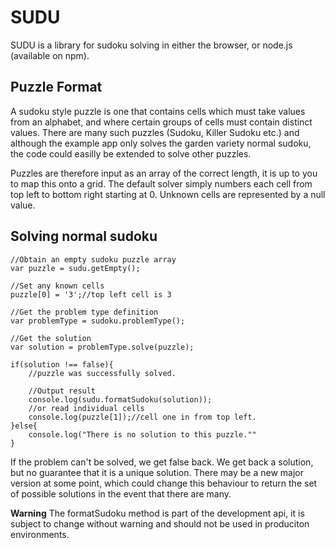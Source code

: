 # SUDU

SUDU is a library for sudoku solving in either the browser, or node.js (available on npm).

## Puzzle Format

A sudoku style puzzle is one that contains cells which must take values from an alphabet, and where certain groups of cells must contain distinct values.  There are many such puzzles (Sudoku, Killer Sudoku etc.) and although the example app only solves the garden variety normal sudoku, the code could easilly be extended to solve other puzzles.

Puzzles are therefore input as an array of the correct length, it is up to you to map this onto a grid.  The default solver simply numbers each cell from top left to bottom right starting at 0.  Unknown cells are represented by a null value.

## Solving normal sudoku

```
//Obtain an empty sudoku puzzle array
var puzzle = sudu.getEmpty();

//Set any known cells
puzzle[0] = '3';//top left cell is 3

//Get the problem type definition
var problemType = sudoku.problemType();

//Get the solution
var solution = problemType.solve(puzzle);

if(solution !== false){
	//puzzle was successfully solved.

	//Output result
	console.log(sudu.formatSudoku(solution));
	//or read individual cells
	console.log(puzzle[1]);//cell one in from top left.
}else{
	console.log("There is no solution to this puzzle.""
}
```

If the problem can't be solved, we get false back.  We get back a solution, but no guarantee that it is a unique solution.  There may be a new major version at some point, which could change this behaviour to return the set of possible solutions in the event that there are many.

**Warning** The formatSudoku method is part of the development api, it is subject to change without warning and should not be used in produciton environments.